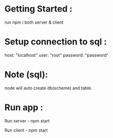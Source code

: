 # Getting Started :

run npm i both server & client

# Setup connection to sql :

host: "localhost"
user: "root"
password: "password"

# Note (sql):

node will auto create db(scheme) and table.

# Run app :

Run server - npm start

Run client - npm start
